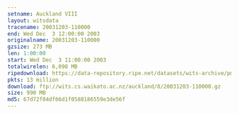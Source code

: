 ```yaml
---
setname: Auckland VIII
layout: witsdata
tracename: 20031203-110000
end: Wed Dec  3 12:00:00 2003
originalname: 20031203-110000
gzsize: 273 MB
len: 1:00:00
start: Wed Dec  3 11:00:00 2003
totalwirelen: 6,098 MB
ripedownload: https://data-repository.ripe.net/datasets/wits-archive/pma/long/auck/8//20031203-110000.gz
pkts: 13 million
download: ftp://wits.cs.waikato.ac.nz/auckland/8/20031203-110000.gz
size: 990 MB
md5: 67d72f84df66d1f0588186559e3de56f
---
```

